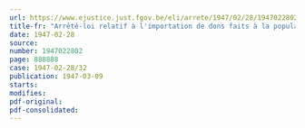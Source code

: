 ```yaml
---
url: https://www.ejustice.just.fgov.be/eli/arrete/1947/02/28/1947022802/justel
title-fr: "Arrêté-loi relatif à l'importation de dons faits à la population belge (Abrogé par L 05-09-1947, art. 20)"
date: 1947-02-28
source:
number: 1947022802
page: 888888
case: 1947-02-28/32
publication: 1947-03-09
starts:
modifies:
pdf-original:
pdf-consolidated:
---
```


